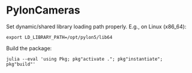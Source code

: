 # PylonCameras

Set dynamic/shared library loading path properly. E.g., on Linux (x86_64):
```
export LD_LIBRARY_PATH=/opt/pylon5/lib64
```
Build the package:
```
julia --eval 'using Pkg; pkg"activate ."; pkg"instantiate"; pkg"build"'
```
